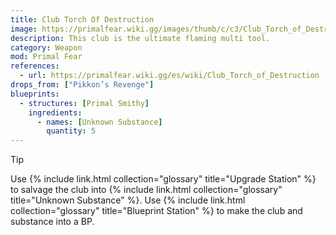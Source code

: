 ```yaml
---
title: Club Torch Of Destruction
image: https://primalfear.wiki.gg/images/thumb/c/c3/Club_Torch_of_Destruction.png/228px-Club_Torch_of_Destruction.png
description: This club is the ultimate flaming multi tool.
category: Weapon
mod: Primal Fear
references:
  - url: https://primalfear.wiki.gg/es/wiki/Club_Torch_of_Destruction
drops_from: ["Pikkon’s Revenge"]
blueprints:
  - structures: [Primal Smithy]
    ingredients:
      - names: [Unknown Substance]
        quantity: 5
---
```


<div class="markdown-alert markdown-alert-tip">
<p class="markdown-alert-title">Tip</p>
<p>Use {% include link.html collection="glossary" title="Upgrade Station" %} to salvage the club into {% include link.html collection="glossary" title="Unknown Substance" %}. Use {% include link.html collection="glossary" title="Blueprint Station" %} to make the club and substance into a BP.</p>
</div>
